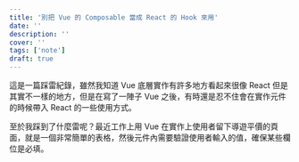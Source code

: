 ```yaml
---
title: '別把 Vue 的 Composable 當成 React 的 Hook 來用'
date: ''
description: ''
cover: ''
tags: ['note']
draft: true
---
```


這是一篇踩雷紀錄，雖然我知道 Vue 底層實作有許多地方看起來很像 React 但是其實不一樣的地方，但是在寫了一陣子 Vue 之後，有時還是忍不住會在實作元件的時候帶入 React 的一些使用方式。

至於我踩到了什麼雷呢？最近工作上用 Vue 在實作上使用者留下導遊平價的頁面，就是一個非常簡單的表格，然後元件內需要驗證使用者輸入的值，確保某些欄位是必填。

